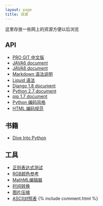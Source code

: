 ```yaml
---
layout: page
title: 资源
---
```


<p class="message">这里存放一些网上的资源方便以后浏览</p>

## API
- [PRO GIT 中文版](http://iissnan.com/progit/)
- [JAVA6 document](http://docs.oracle.com/javase/6/docs/api/)
- [JAVA8 document](http://docs.oracle.com/javase/8/docs/api/)
- [Markdown 语法说明](http://wowubuntu.com/markdown/)
- [Liquid 语法](https://github.com/Shopify/liquid/wiki/Liquid-for-Designers)
- [Django 1.8 document](https://docs.djangoproject.com/en/1.8/)
- [Python 2.7 document](https://docs.python.org/2/)
- [pip 1.7 document](https://pip.pypa.io/en/stable/)
- [Python 编码风格](https://www.python.org/dev/peps/pep-0008/)
- [HTML 编码规范](http://itmyhome.com/html/)

## 书籍
- [Dive Into Python](http://www.diveintopython.net/toc/index.html)

## 工具

- [正则表达式测试](http://tool.lu/regex/)
- [RGB颜色参考](http://tool.oschina.net/commons?type=3)
- [MathML编辑器](http://tool.oschina.net/mathml)
- [时间转换](http://tool.lu/timestamp/)
- [图片压缩](http://www.tuhaokuai.com/)
- [ASCII对照表](http://tool.oschina.net/commons?type=4)
{% include comment.html %}
